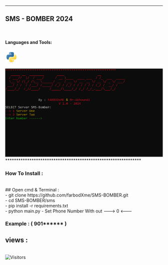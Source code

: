 **************************************************************
<h2>SMS - BOMBER 2024</h2>
<br>
<p align="left"> <h4 align="left">Languages and Tools:</h4><a href="https://www.python.org" target="_blank" rel="noreferrer"> <img src="https://raw.githubusercontent.com/devicons/devicon/master/icons/python/python-original.svg" alt="python" width="40" height="40"/> </a> </p>
<img src="Screenshot.png">
<br>
**************************************************************
<h3>How To Install :</h3>
<br>
## Open cmd & Terminal :
<br>
- git clone https://github.com/farbodXme/SMS-BOMBER.git
<br>
- cd SMS-BOMBER/sms
<br>
- pip install -r requirements.txt
<br>
- python main.py
- Set Phone Number With out ---> 0 <---  <h3>Example : ( 901****** )</h3>

<h2>views :</h2>
</br>
<img src="https://profile-counter.glitch.me/farbodXme/count.svg" alt="Visitors">
